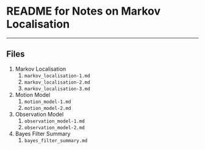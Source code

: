 # README for Notes on Markov Localisation

---

## Files
1. Markov Localisation
   1. `markov_localisation-1.md`
   2. `markov_localisation-2.md`
   3. `markov_localisation-3.md`
2. Motion Model
   1. `motion_model-1.md`
   2. `motion_model-2.md`
3. Observation Model
   1. `observation_model-1.md`
   2. `observation_model-2.md`
4. Bayes Filter Summary
   1. `bayes_filter_summary.md`
